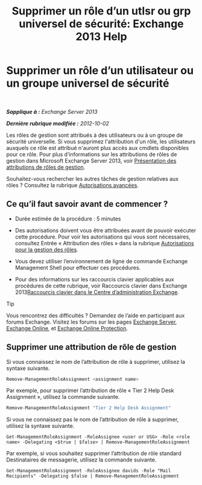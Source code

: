 ﻿---
title: 'Supprimer un rôle d’un utlsr ou grp universel de sécurité: Exchange 2013 Help'
TOCTitle: Supprimer un rôle d’un utilisateur ou un groupe universel de sécurité
ms:assetid: df3510ef-e0c2-4d3c-81b0-7dc3e70c01a0
ms:mtpsurl: https://technet.microsoft.com/fr-fr/library/Dd351196(v=EXCHG.150)
ms:contentKeyID: 50479402
ms.date: 05/23/2018
mtps_version: v=EXCHG.150
ms.translationtype: MT
---

# Supprimer un rôle d’un utilisateur ou un groupe universel de sécurité

 

_**Sapplique à :** Exchange Server 2013_

_**Dernière rubrique modifiée :** 2012-10-02_

Les rôles de gestion sont attribués à des utilisateurs ou à un groupe de sécurité universelle. Si vous supprimez l'attribution d'un rôle, les utilisateurs auxquels ce rôle est attribué n'auront plus accès aux cmdlets disponibles pour ce rôle. Pour plus d’informations sur les attributions de rôles de gestion dans Microsoft Exchange Server 2013, voir [Présentation des attributions de rôles de gestion](understanding-management-role-assignments-exchange-2013-help.md).

Souhaitez-vous rechercher les autres tâches de gestion relatives aux rôles ? Consultez la rubrique [Autorisations avancées](advanced-permissions-exchange-2013-help.md).

## Ce qu’il faut savoir avant de commencer ?

  - Durée estimée de la procédure : 5 minutes

  - Des autorisations doivent vous être attribuées avant de pouvoir exécuter cette procédure. Pour voir les autorisations qui vous sont nécessaires, consultez Entrée « Attribution des rôles » dans la rubrique [Autorisations pour la gestion des rôles](role-management-permissions-exchange-2013-help.md).

  - Vous devez utiliser l’environnement de ligne de commande Exchange Management Shell pour effectuer ces procédures.

  - Pour des informations sur les raccourcis clavier applicables aux procédures de cette rubrique, voir Raccourcis clavier dans Exchange 2013[Raccourcis clavier dans le Centre d’administration Exchange](keyboard-shortcuts-in-the-exchange-admin-center-exchange-online-protection-help.md).

> [!TIP]
> Vous rencontrez des difficultés ? Demandez de l’aide en participant aux forums Exchange. Visitez les forums sur les pages <a href="https://go.microsoft.com/fwlink/p/?linkid=60612">Exchange Server</a>, <a href="https://go.microsoft.com/fwlink/p/?linkid=267542">Exchange Online</a>, et <a href="https://go.microsoft.com/fwlink/p/?linkid=285351">Exchange Online Protection</a>.


## Supprimer une attribution de rôle de gestion

Si vous connaissez le nom de l’attribution de rôle à supprimer, utilisez la syntaxe suivante.

```powershell
Remove-ManagementRoleAssignment <assignment name>
```

Par exemple, pour supprimer l’attribution de rôle « Tier 2 Help Desk Assignment », utilisez la commande suivante.

```powershell
Remove-ManagementRoleAssignment "Tier 2 Help Desk Assignment"
```

Si vous ne connaissez pas le nom de l’attribution de rôle à supprimer, utilisez la syntaxe suivante.

    Get-ManagementRoleAssignment -RoleAssignee <user or USG> -Role <role name> -Delegating <$true | $false> | Remove-ManagementRoleAssignment 

Par exemple, si vous souhaitez supprimer l’attribution de rôle standard Destinataires de messagerie, utilisez la commande suivante.

    Get-ManagementRoleAssignment -RoleAssignee davids -Role "Mail Recipients" -Delegating $false | Remove-ManagementRoleAssignment

